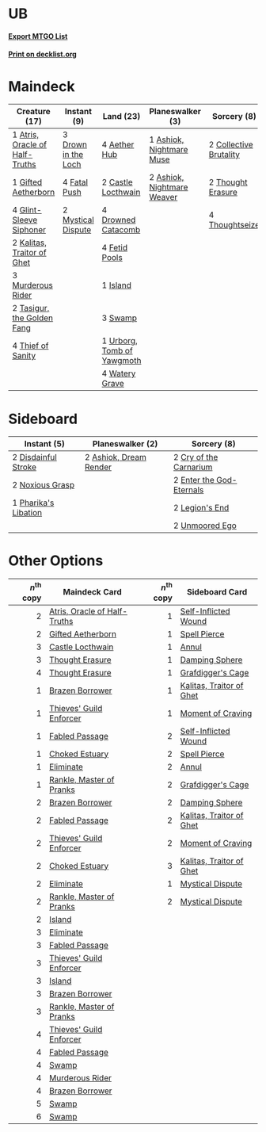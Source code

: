 # UB

#### [Export MTGO List](../collection/UB/UB.txt)
#### [Print on decklist.org](http://decklist.org/?deckmain=4%09Aether%20Hub%0A1%09Ashiok,%20Nightmare%20Muse%0A2%09Ashiok,%20Nightmare%20Weaver%0A1%09Atris,%20Oracle%20of%20Half-Truths%0A2%09Castle%20Locthwain%0A2%09Collective%20Brutality%0A3%09Drown%20in%20the%20Loch%0A4%09Drowned%20Catacomb%0A4%09Fatal%20Push%0A4%09Fetid%20Pools%0A1%09Gifted%20Aetherborn%0A4%09Glint-Sleeve%20Siphoner%0A1%09Island%0A2%09Kalitas,%20Traitor%20of%20Ghet%0A3%09Murderous%20Rider%0A2%09Mystical%20Dispute%0A3%09Swamp%0A2%09Tasigur,%20the%20Golden%20Fang%0A4%09Thief%20of%20Sanity%0A2%09Thought%20Erasure%0A4%09Thoughtseize%0A1%09Urborg,%20Tomb%20of%20Yawgmoth%0A4%09Watery%20Grave&deckside=2%09Ashiok,%20Dream%20Render%0A2%09Cry%20of%20the%20Carnarium%0A2%09Disdainful%20Stroke%0A2%09Enter%20the%20God-Eternals%0A2%09Legion's%20End%0A2%09Noxious%20Grasp%0A1%09Pharika's%20Libation%0A2%09Unmoored%20Ego)
# Maindeck

|                                              Creature (17)                                              |                                         Instant (9)                                          |                                              Land (23)                                              |                                          Planeswalker (3)                                           |                                           Sorcery (8)                                           |
|---------------------------------------------------------------------------------------------------------|----------------------------------------------------------------------------------------------|-----------------------------------------------------------------------------------------------------|-----------------------------------------------------------------------------------------------------|-------------------------------------------------------------------------------------------------|
|1 [Atris, Oracle of Half-Truths](http://gatherer.wizards.com/Pages/Card/Details.aspx?multiverseid=476460)|3 [Drown in the Loch](http://gatherer.wizards.com/Pages/Card/Details.aspx?multiverseid=473150)|4 [Aether Hub](http://gatherer.wizards.com/Pages/Card/Details.aspx?multiverseid=417815)              |1 [Ashiok, Nightmare Muse](http://gatherer.wizards.com/Pages/Card/Details.aspx?multiverseid=476459)  |2 [Collective Brutality](http://gatherer.wizards.com/Pages/Card/Details.aspx?multiverseid=414380)|
|1 [Gifted Aetherborn](http://gatherer.wizards.com/Pages/Card/Details.aspx?multiverseid=423728)           |4 [Fatal Push](http://gatherer.wizards.com/Pages/Card/Details.aspx?multiverseid=423724)       |2 [Castle Locthwain](http://gatherer.wizards.com/Pages/Card/Details.aspx?multiverseid=473203)        |2 [Ashiok, Nightmare Weaver](http://gatherer.wizards.com/Pages/Card/Details.aspx?multiverseid=373500)|2 [Thought Erasure](http://gatherer.wizards.com/Pages/Card/Details.aspx?multiverseid=452956)     |
|4 [Glint-Sleeve Siphoner](http://gatherer.wizards.com/Pages/Card/Details.aspx?multiverseid=423729)       |2 [Mystical Dispute](http://gatherer.wizards.com/Pages/Card/Details.aspx?multiverseid=473020) |4 [Drowned Catacomb](http://gatherer.wizards.com/Pages/Card/Details.aspx?multiverseid=430633)        |                                                                                                     |4 [Thoughtseize](http://gatherer.wizards.com/Pages/Card/Details.aspx?multiverseid=438676)        |
|2 [Kalitas, Traitor of Ghet](http://gatherer.wizards.com/Pages/Card/Details.aspx?multiverseid=407596)    |                                                                                              |4 [Fetid Pools](http://gatherer.wizards.com/Pages/Card/Details.aspx?multiverseid=426945)             |                                                                                                     |                                                                                                 |
|3 [Murderous Rider](http://gatherer.wizards.com/Pages/Card/Details.aspx?multiverseid=473059)             |                                                                                              |1 [Island](http://gatherer.wizards.com/Pages/Card/Details.aspx?multiverseid=439857)                  |                                                                                                     |                                                                                                 |
|2 [Tasigur, the Golden Fang](http://gatherer.wizards.com/Pages/Card/Details.aspx?multiverseid=391937)    |                                                                                              |3 [Swamp](http://gatherer.wizards.com/Pages/Card/Details.aspx?multiverseid=439858)                   |                                                                                                     |                                                                                                 |
|4 [Thief of Sanity](http://gatherer.wizards.com/Pages/Card/Details.aspx?multiverseid=452955)             |                                                                                              |1 [Urborg, Tomb of Yawgmoth](http://gatherer.wizards.com/Pages/Card/Details.aspx?multiverseid=383425)|                                                                                                     |                                                                                                 |
|                                                                                                         |                                                                                              |4 [Watery Grave](http://gatherer.wizards.com/Pages/Card/Details.aspx?multiverseid=405114)            |                                                                                                     |                                                                                                 |


# Sideboard

|                                          Instant (5)                                          |                                        Planeswalker (2)                                         |                                            Sorcery (8)                                            |
|-----------------------------------------------------------------------------------------------|-------------------------------------------------------------------------------------------------|---------------------------------------------------------------------------------------------------|
|2 [Disdainful Stroke](http://gatherer.wizards.com/Pages/Card/Details.aspx?multiverseid=420705) |2 [Ashiok, Dream Render](http://gatherer.wizards.com/Pages/Card/Details.aspx?multiverseid=461155)|2 [Cry of the Carnarium](http://gatherer.wizards.com/Pages/Card/Details.aspx?multiverseid=457214)  |
|2 [Noxious Grasp](http://gatherer.wizards.com/Pages/Card/Details.aspx?multiverseid=466864)     |                                                                                                 |2 [Enter the God-Eternals](http://gatherer.wizards.com/Pages/Card/Details.aspx?multiverseid=461123)|
|1 [Pharika's Libation](http://gatherer.wizards.com/Pages/Card/Details.aspx?multiverseid=476362)|                                                                                                 |2 [Legion's End](http://gatherer.wizards.com/Pages/Card/Details.aspx?multiverseid=466860)          |
|                                                                                               |                                                                                                 |2 [Unmoored Ego](http://gatherer.wizards.com/Pages/Card/Details.aspx?multiverseid=452962)          |


# Other Options

|*n*<sup>th</sup> copy|                                             Maindeck Card                                             |*n*<sup>th</sup> copy|                                          Sideboard Card                                           |
|--------------------:|-------------------------------------------------------------------------------------------------------|--------------------:|---------------------------------------------------------------------------------------------------|
|                    2|[Atris, Oracle of Half-Truths](http://gatherer.wizards.com/Pages/Card/Details.aspx?multiverseid=476460)|                    1|[Self-Inflicted Wound](http://gatherer.wizards.com/Pages/Card/Details.aspx?multiverseid=394686)    |
|                    2|[Gifted Aetherborn](http://gatherer.wizards.com/Pages/Card/Details.aspx?multiverseid=423728)           |                    1|[Spell Pierce](http://gatherer.wizards.com/Pages/Card/Details.aspx?multiverseid=425876)            |
|                    3|[Castle Locthwain](http://gatherer.wizards.com/Pages/Card/Details.aspx?multiverseid=473203)            |                    1|[Annul](http://gatherer.wizards.com/Pages/Card/Details.aspx?multiverseid=45976)                    |
|                    3|[Thought Erasure](http://gatherer.wizards.com/Pages/Card/Details.aspx?multiverseid=452956)             |                    1|[Damping Sphere](http://gatherer.wizards.com/Pages/Card/Details.aspx?multiverseid=443101)          |
|                    4|[Thought Erasure](http://gatherer.wizards.com/Pages/Card/Details.aspx?multiverseid=452956)             |                    1|[Grafdigger's Cage](http://gatherer.wizards.com/Pages/Card/Details.aspx?multiverseid=278452)       |
|                    1|[Brazen Borrower](http://gatherer.wizards.com/Pages/Card/Details.aspx?multiverseid=473001)             |                    1|[Kalitas, Traitor of Ghet](http://gatherer.wizards.com/Pages/Card/Details.aspx?multiverseid=407596)|
|                    1|[Thieves' Guild Enforcer](http://gatherer.wizards.com/Pages/Card/Details.aspx?multiverseid=485448)     |                    1|[Moment of Craving](http://gatherer.wizards.com/Pages/Card/Details.aspx?multiverseid=439736)       |
|                    1|[Fabled Passage](http://gatherer.wizards.com/Pages/Card/Details.aspx?multiverseid=473206)              |                    2|[Self-Inflicted Wound](http://gatherer.wizards.com/Pages/Card/Details.aspx?multiverseid=394686)    |
|                    1|[Choked Estuary](http://gatherer.wizards.com/Pages/Card/Details.aspx?multiverseid=410038)              |                    2|[Spell Pierce](http://gatherer.wizards.com/Pages/Card/Details.aspx?multiverseid=425876)            |
|                    1|[Eliminate](http://gatherer.wizards.com/Pages/Card/Details.aspx?multiverseid=485420)                   |                    2|[Annul](http://gatherer.wizards.com/Pages/Card/Details.aspx?multiverseid=45976)                    |
|                    1|[Rankle, Master of Pranks](http://gatherer.wizards.com/Pages/Card/Details.aspx?multiverseid=473063)    |                    2|[Grafdigger's Cage](http://gatherer.wizards.com/Pages/Card/Details.aspx?multiverseid=278452)       |
|                    2|[Brazen Borrower](http://gatherer.wizards.com/Pages/Card/Details.aspx?multiverseid=473001)             |                    2|[Damping Sphere](http://gatherer.wizards.com/Pages/Card/Details.aspx?multiverseid=443101)          |
|                    2|[Fabled Passage](http://gatherer.wizards.com/Pages/Card/Details.aspx?multiverseid=473206)              |                    2|[Kalitas, Traitor of Ghet](http://gatherer.wizards.com/Pages/Card/Details.aspx?multiverseid=407596)|
|                    2|[Thieves' Guild Enforcer](http://gatherer.wizards.com/Pages/Card/Details.aspx?multiverseid=485448)     |                    2|[Moment of Craving](http://gatherer.wizards.com/Pages/Card/Details.aspx?multiverseid=439736)       |
|                    2|[Choked Estuary](http://gatherer.wizards.com/Pages/Card/Details.aspx?multiverseid=410038)              |                    3|[Kalitas, Traitor of Ghet](http://gatherer.wizards.com/Pages/Card/Details.aspx?multiverseid=407596)|
|                    2|[Eliminate](http://gatherer.wizards.com/Pages/Card/Details.aspx?multiverseid=485420)                   |                    1|[Mystical Dispute](http://gatherer.wizards.com/Pages/Card/Details.aspx?multiverseid=473020)        |
|                    2|[Rankle, Master of Pranks](http://gatherer.wizards.com/Pages/Card/Details.aspx?multiverseid=473063)    |                    2|[Mystical Dispute](http://gatherer.wizards.com/Pages/Card/Details.aspx?multiverseid=473020)        |
|                    2|[Island](http://gatherer.wizards.com/Pages/Card/Details.aspx?multiverseid=439857)                      |                     |                                                                                                   |
|                    3|[Eliminate](http://gatherer.wizards.com/Pages/Card/Details.aspx?multiverseid=485420)                   |                     |                                                                                                   |
|                    3|[Fabled Passage](http://gatherer.wizards.com/Pages/Card/Details.aspx?multiverseid=473206)              |                     |                                                                                                   |
|                    3|[Thieves' Guild Enforcer](http://gatherer.wizards.com/Pages/Card/Details.aspx?multiverseid=485448)     |                     |                                                                                                   |
|                    3|[Island](http://gatherer.wizards.com/Pages/Card/Details.aspx?multiverseid=439857)                      |                     |                                                                                                   |
|                    3|[Brazen Borrower](http://gatherer.wizards.com/Pages/Card/Details.aspx?multiverseid=473001)             |                     |                                                                                                   |
|                    3|[Rankle, Master of Pranks](http://gatherer.wizards.com/Pages/Card/Details.aspx?multiverseid=473063)    |                     |                                                                                                   |
|                    4|[Thieves' Guild Enforcer](http://gatherer.wizards.com/Pages/Card/Details.aspx?multiverseid=485448)     |                     |                                                                                                   |
|                    4|[Fabled Passage](http://gatherer.wizards.com/Pages/Card/Details.aspx?multiverseid=473206)              |                     |                                                                                                   |
|                    4|[Swamp](http://gatherer.wizards.com/Pages/Card/Details.aspx?multiverseid=439858)                       |                     |                                                                                                   |
|                    4|[Murderous Rider](http://gatherer.wizards.com/Pages/Card/Details.aspx?multiverseid=473059)             |                     |                                                                                                   |
|                    4|[Brazen Borrower](http://gatherer.wizards.com/Pages/Card/Details.aspx?multiverseid=473001)             |                     |                                                                                                   |
|                    5|[Swamp](http://gatherer.wizards.com/Pages/Card/Details.aspx?multiverseid=439858)                       |                     |                                                                                                   |
|                    6|[Swamp](http://gatherer.wizards.com/Pages/Card/Details.aspx?multiverseid=439858)                       |                     |                                                                                                   |

